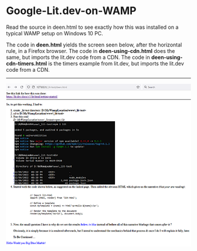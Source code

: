 # Google-Lit.dev-on-WAMP

Read the source in deen.html to see exactly how this was installed on a typical WAMP setup on Windows 10 PC.

The code in <b>deen.html</B> yields the screen seen below, after the horizontal rule, in a Firefox browser.
The code in <b>deen-using-cdn.html</B> does the same, but imports the lit.dev code from a CDN.
The code in <b>deen-using-cdn-timers.html</B> is the timers example from lit.dev, but imports the lit.dev code from a CDN.

<hr >
<img src="lit.dev-rendered.png">
